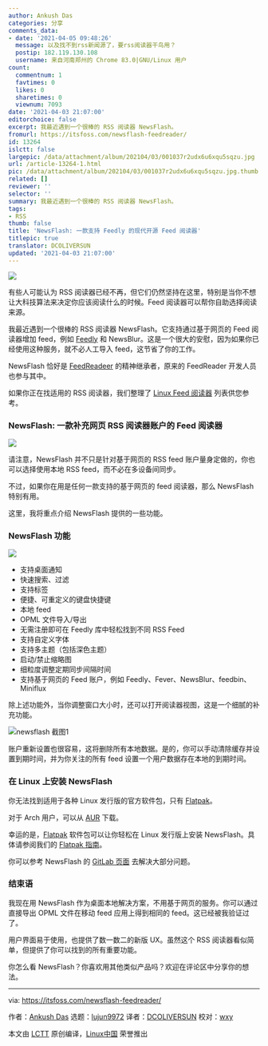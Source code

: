 ```yaml
---
author: Ankush Das
categories: 分享
comments_data:
- date: '2021-04-05 09:48:26'
  message: 以及找不到rss新闻源了，要rss阅读器干鸟用？
  postip: 182.119.130.108
  username: 来自河南郑州的 Chrome 83.0|GNU/Linux 用户
count:
  commentnum: 1
  favtimes: 0
  likes: 0
  sharetimes: 0
  viewnum: 7093
date: '2021-04-03 21:07:00'
editorchoice: false
excerpt: 我最近遇到一个很棒的 RSS 阅读器 NewsFlash。
fromurl: https://itsfoss.com/newsflash-feedreader/
id: 13264
islctt: false
largepic: /data/attachment/album/202104/03/001037r2udx6u6xqu5sqzu.jpg
url: /article-13264-1.html
pic: /data/attachment/album/202104/03/001037r2udx6u6xqu5sqzu.jpg.thumb.jpg
related: []
reviewer: ''
selector: ''
summary: 我最近遇到一个很棒的 RSS 阅读器 NewsFlash。
tags:
- RSS
thumb: false
title: 'NewsFlash: 一款支持 Feedly 的现代开源 Feed 阅读器'
titlepic: true
translator: DCOLIVERSUN
updated: '2021-04-03 21:07:00'
---
```


![](/data/attachment/album/202104/03/001037r2udx6u6xqu5sqzu.jpg)


有些人可能认为 RSS 阅读器已经不再，但它们仍然坚持在这里，特别是当你不想让大科技算法来决定你应该阅读什么的时候。Feed 阅读器可以帮你自助选择阅读来源。


我最近遇到一个很棒的 RSS 阅读器 NewsFlash。它支持通过基于网页的 Feed 阅读器增加 feed，例如 [Feedly](https://feedly.com/) 和 NewsBlur。这是一个很大的安慰，因为如果你已经使用这种服务，就不必人工导入 feed，这节省了你的工作。


NewsFlash 恰好是 [FeedReadeer](https://jangernert.github.io/FeedReader/) 的精神继承者，原来的 FeedReader 开发人员也参与其中。


如果你正在找适用的 RSS 阅读器，我们整理了 [Linux Feed 阅读器](https://itsfoss.com/feed-reader-apps-linux/) 列表供您参考。


### NewsFlash: 一款补充网页 RSS 阅读器账户的 Feed 阅读器


![](/data/attachment/album/202104/03/001122mpcdncqdv11dndwo.jpg)


请注意，NewsFlash 并不只是针对基于网页的 RSS feed 账户量身定做的，你也可以选择使用本地 RSS feed，而不必在多设备间同步。


不过，如果你在用是任何一款支持的基于网页的 feed 阅读器，那么 NewsFlash 特别有用。


这里，我将重点介绍 NewsFlash 提供的一些功能。


### NewsFlash 功能


![](/data/attachment/album/202104/03/001123qaopr64p9jqqr936.jpg)


* 支持桌面通知
* 快速搜索、过滤
* 支持标签
* 便捷、可重定义的键盘快捷键
* 本地 feed
* OPML 文件导入/导出
* 无需注册即可在 Feedly 库中轻松找到不同 RSS Feed
* 支持自定义字体
* 支持多主题（包括深色主题）
* 启动/禁止缩略图
* 细粒度调整定期同步间隔时间
* 支持基于网页的 Feed 账户，例如 Feedly、Fever、NewsBlur、feedbin、Miniflux


除上述功能外，当你调整窗口大小时，还可以打开阅读器视图，这是一个细腻的补充功能。


![newsflash 截图1](/data/attachment/album/202104/03/001123eh707hxrf8fhhxpf.jpg)


账户重新设置也很容易，这将删除所有本地数据。是的，你可以手动清除缓存并设置到期时间，并为你关注的所有 feed 设置一个用户数据存在本地的到期时间。


### 在 Linux 上安装 NewsFlash


你无法找到适用于各种 Linux 发行版的官方软件包，只有 [Flatpak](https://flathub.org/apps/details/com.gitlab.newsflash)。


对于 Arch 用户，可以从 [AUR](https://itsfoss.com/aur-arch-linux/) 下载。


幸运的是，[Flatpak](https://itsfoss.com/what-is-flatpak/) 软件包可以让你轻松在 Linux 发行版上安装 NewsFlash。具体请参阅我们的 [Flatpak 指南](https://itsfoss.com/flatpak-guide/)。


你可以参考 NewsFlash 的 [GitLab 页面](https://gitlab.com/news-flash/news_flash_gtk) 去解决大部分问题。


### 结束语


我现在用 NewsFlash 作为桌面本地解决方案，不用基于网页的服务。你可以通过直接导出 OPML 文件在移动 feed 应用上得到相同的 feed。这已经被我验证过了。


用户界面易于使用，也提供了数一数二的新版 UX。虽然这个 RSS 阅读器看似简单，但提供了你可以找到的所有重要功能。


你怎么看 NewsFlash？你喜欢用其他类似产品吗？欢迎在评论区中分享你的想法。




---


via: <https://itsfoss.com/newsflash-feedreader/>


作者：[Ankush Das](https://itsfoss.com/author/ankush/) 选题：[lujun9972](https://github.com/lujun9972) 译者：[DCOLIVERSUN](https://github.com/DCOLIVERSUN) 校对：[wxy](https://github.com/wxy)


本文由 [LCTT](https://github.com/LCTT/TranslateProject) 原创编译，[Linux中国](https://linux.cn/) 荣誉推出
